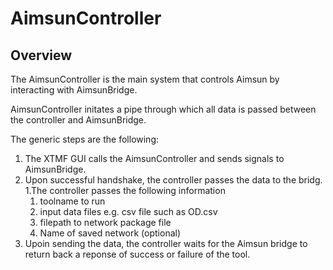 # AimsunController

## Overview

The AimsunController is the main system that controls Aimsun by 
interacting with AimsunBridge. 

AimsunController initates a pipe through which all data is passed between
the controller and AimsunBridge. 

The generic steps are the following: 
1. The XTMF GUI calls the AimsunController and sends signals to 
AimsunBridge. 
1. Upon successful handshake, the controller passes the data to the bridg. 
1.The controller passes the following information
    1. toolname to run 
    1. input data files e.g. csv file such as OD.csv 
    1. filepath to network package file
    1. Name of saved network (optional) 
1. Upoin sending the data, the controller waits for the Aimsun bridge 
to return back a reponse of success or failure of the tool.